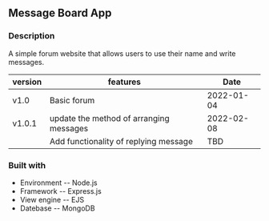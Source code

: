 ##  Message Board App
### Description
A simple forum website that allows users to use their name and write messages.

| version   | features                               | Date       |
| --------- | -------------------------------------- | -----------|
| v1.0      | Basic forum                            | 2022-01-04 |
| v1.0.1    | update the method of arranging messages| 2022-02-08 |
|           | Add functionality of replying message  | TBD        |

### Built with
* Environment -- Node.js
* Framework -- Express.js 
* View engine -- EJS
* Datebase -- MongoDB
